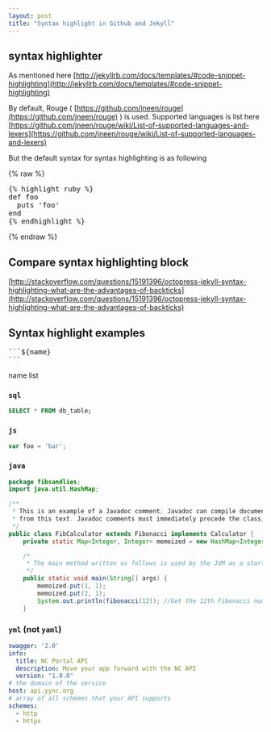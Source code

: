 ```yaml
---
layout: post
title: "Syntax highlight in Github and Jekyll"
---
```


## syntax highlighter

As mentioned here [http://jekyllrb.com/docs/templates/#code-snippet-highlighting](http://jekyllrb.com/docs/templates/#code-snippet-highlighting)

By default, Rouge ( [https://github.com/jneen/rouge](https://github.com/jneen/rouge) ) is used. Supported languages is list here [https://github.com/jneen/rouge/wiki/List-of-supported-languages-and-lexers](https://github.com/jneen/rouge/wiki/List-of-supported-languages-and-lexers)

But the default syntax for syntax highlighting is as following

{% raw %}
<pre>
{% highlight ruby %}
def foo
  puts 'foo'
end
{% endhighlight %}
</pre>
{% endraw %}

## Compare syntax highlighting block

[http://stackoverflow.com/questions/15191396/octopress-jekyll-syntax-highlighting-what-are-the-advantages-of-backticks](http://stackoverflow.com/questions/15191396/octopress-jekyll-syntax-highlighting-what-are-the-advantages-of-backticks)

## Syntax highlight examples

<pre>
```${name}
```
</pre>

name list

### `sql`

```sql
SELECT * FROM db_table;
```

### `js`

```js
var foo = 'bar';
```

### `java`

```java
package fibsandlies;
import java.util.HashMap;

/**
 * This is an example of a Javadoc comment; Javadoc can compile documentation
 * from this text. Javadoc comments must immediately precede the class, method, or field being documented.
 */
public class FibCalculator extends Fibonacci implements Calculator {
    private static Map<Integer, Integer> memoized = new HashMap<Integer, Integer>();

    /*
     * The main method written as follows is used by the JVM as a starting point for the program.
     */
    public static void main(String[] args) {
        memoized.put(1, 1);
        memoized.put(2, 1);
        System.out.println(fibonacci(12)); //Get the 12th Fibonacci number and print to console
    }
```

### `yml` (not `yaml`)


```yml
swagger: '2.0'
info:
  title: NC Portal API
  description: Move your app forward with the NC API
  version: "1.0.0"
# the domain of the service
host: api.yync.org
# array of all schemes that your API supports
schemes:
  - http
  - https
```